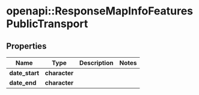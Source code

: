 # openapi::ResponseMapInfoFeaturesPublicTransport


## Properties
Name | Type | Description | Notes
------------ | ------------- | ------------- | -------------
**date_start** | **character** |  | 
**date_end** | **character** |  | 



